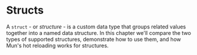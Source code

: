 # Structs

A `struct` - or _structure_ - is a custom data type that groups related values together into a named data structure.
In this chapter we'll compare the two types of supported structures, demonstrate how to use them, and how Mun's hot reloading works for structures.
